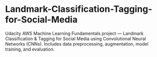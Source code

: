 # Landmark-Classification-Tagging-for-Social-Media
Udacity AWS Machine Learning Fundamentals project — Landmark Classification &amp; Tagging for Social Media using Convolutional Neural Networks (CNNs). Includes data preprocessing, augmentation, model training, and evaluation.
